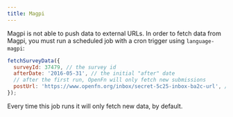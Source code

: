 ```yaml
---
title: Magpi
---
```


Magpi is not able to push data to external URLs. In order to fetch data from
Magpi, you must run a scheduled job with a cron trigger using `language-magpi`:

```js
fetchSurveyData({
  surveyId: 37479, // the survey id
  afterDate: '2016-05-31', // the initial "after" date
  // after the first run, OpenFn will only fetch new submissions
  postUrl: 'https://www.openfn.org/inbox/secret-5c25-inbox-ba2c-url', // the inbox to post form data to.
});
```

Every time this job runs it will only fetch new data, by default.
